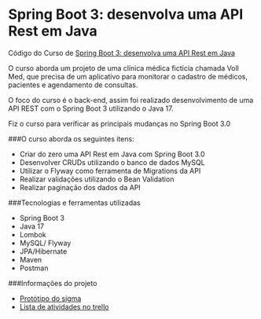 # Spring Boot 3: desenvolva uma API Rest em Java

Código do Curso de
[Spring Boot 3: desenvolva uma API Rest em Java](https://cursos.alura.com.br/course/spring-boot-3-desenvolva-api-rest-java)

O curso aborda um projeto de uma clínica médica fictícia chamada Voll Med, 
que precisa de um aplicativo para monitorar o cadastro de médicos, pacientes e agendamento de consultas.

O foco do curso é o back-end, assim foi realizado desenvolvimento de uma API REST com o Spring Boot 3 utilizando o Java 17.

Fiz o curso para verificar as principais mudanças no Spring Boot 3.0 

###O curso aborda os seguintes itens:

* Criar do zero uma API Rest em Java com Spring Boot 3.0
* Desenvolver CRUDs utilizando o banco de dados MySQL
* Utilizar o Flyway como ferramenta de Migrations da API
* Realizar validações utilizando o Bean Validation
* Realizar paginação dos dados da API

###Tecnologias e ferramentas utilizadas
  
* Spring Boot 3
* Java 17
* Lombok
* MySQL/ Flyway
* JPA/Hibernate
* Maven
* Postman

###Informações do projeto

- [Protótipo do sigma](https://www.figma.com/file/N4CgpJqsg7gjbKuDmra3EV/Voll.med?node-id=2%3A1007)
- [Lista de atividades no trello](https://trello.com/b/O0lGCsKb/api-voll-med)
